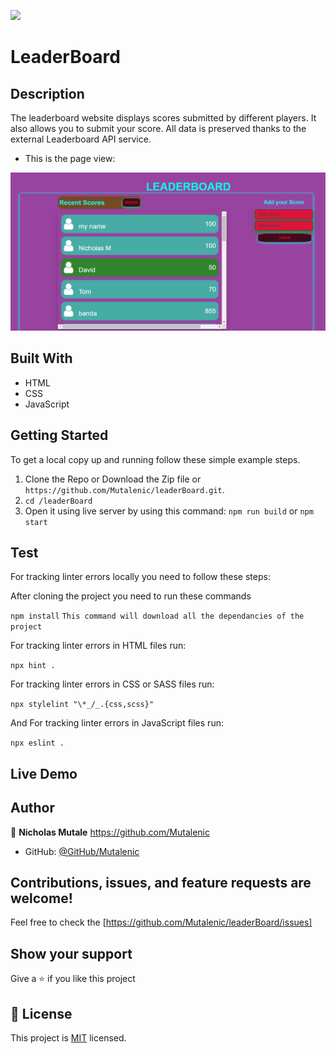 ![](https://img.shields.io/badge/Microverse-blueviolet)

# LeaderBoard

## Description

The leaderboard website displays scores submitted by different players. It also allows you to submit your score. All data is preserved thanks to the external Leaderboard API service.

- This is the page view:

![Screenshot1](./src/images/Screenshot.png)

## Built With

- HTML
- CSS
- JavaScript

## Getting Started

To get a local copy up and running follow these simple example steps.

1. Clone the Repo or Download the Zip file or `https://github.com/Mutalenic/leaderBoard.git`.
2. `cd /leaderBoard`
3. Open it using live server by using this command: `npm run build` or `npm start`

## Test

For tracking linter errors locally you need to follow these steps:

After cloning the project you need to run these commands

`npm install` `This command will download all the dependancies of the project`

For tracking linter errors in HTML files run:

`npx hint .`

For tracking linter errors in CSS or SASS files run:

`npx stylelint "\*_/_.{css,scss}"`

And For tracking linter errors in JavaScript files run:

`npx eslint .`

## Live Demo

## Author

 👤 **Nicholas Mutale** https://github.com/Mutalenic
 
 - GitHub: [@GitHub/Mutalenic](https://github.com/Mutalenic)

## Contributions, issues, and feature requests are welcome!

Feel free to check the [https://github.com/Mutalenic/leaderBoard/issues]

## Show your support

Give a ⭐️ if you like this project

## 📝 License

This project is [MIT](./MIT.md) licensed.
